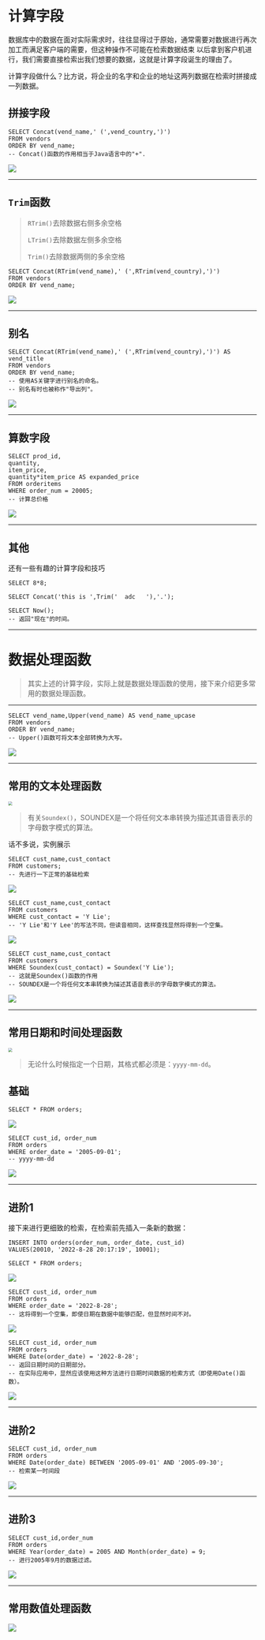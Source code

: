 # 计算字段

数据库中的数据在面对实际需求时，往往显得过于原始，通常需要对数据进行再次加工而满足客户端的需要，但这种操作不可能在检索数据结束 以后拿到客户机进行，我们需要直接检索出我们想要的数据，这就是计算字段诞生的理由了。

计算字段做什么？比方说，将企业的名字和企业的地址这两列数据在检索时拼接成一列数据。

## 拼接字段

```mysql
SELECT Concat(vend_name,' (',vend_country,')')
FROM vendors
ORDER BY vend_name;
-- Concat()函数的作用相当于Java语言中的"+".
```

![](images\field01.png)

---

## `Trim`函数

> `RTrim()`去除数据右侧多余空格
>
> `LTrim()`去除数据左侧多余空格
>
> `Trim()`去除数据两侧的多余空格

```mysql
SELECT Concat(RTrim(vend_name),' (',RTrim(vend_country),')')
FROM vendors
ORDER BY vend_name;
```

![](images\field02.png)

---

## 别名

```mysql
SELECT Concat(RTrim(vend_name),' (',RTrim(vend_country),')') AS vend_title
FROM vendors
ORDER BY vend_name;
-- 使用AS关键字进行别名的命名。
-- 别名有时也被称作"导出列"。
```

![](images\field03.png)

---

## 算数字段

```mysql
SELECT prod_id,
quantity,
item_price,
quantity*item_price AS expanded_price
FROM orderitems
WHERE order_num = 20005;
-- 计算总价格
```

![](images\field04.png)

---

## 其他

还有一些有趣的计算字段和技巧

```mysql
SELECT 8*8;
```

```mysql
SELECT Concat('this is ',Trim('  adc   '),'.');
```

```mysql
SELECT Now();
-- 返回"现在"的时间。
```

---

# 数据处理函数

> 其实上述的计算字段，实际上就是数据处理函数的使用，接下来介绍更多常用的数据处理函数。

---

```mysql
SELECT vend_name,Upper(vend_name) AS vend_name_upcase
FROM vendors
ORDER BY vend_name;
-- Upper()函数可将文本全部转换为大写。
```

![](images\function01.png)

---

## 常用的文本处理函数

<img src="images\function02.png" style="zoom:50%;" />

> 有关`Soundex()`，SOUNDEX是一个将任何文本串转换为描述其语音表示的字母数字模式的算法。

话不多说，实例展示

```mysql
SELECT cust_name,cust_contact
FROM customers;
-- 先进行一下正常的基础检索
```

![](images\function03.png)

```mysql
SELECT cust_name,cust_contact
FROM customers
WHERE cust_contact = 'Y Lie';
-- 'Y Lie'和'Y Lee'的写法不同，但读音相同，这样查找显然将得到一个空集。
```

![](images\function04.png)

```mysql
SELECT cust_name,cust_contact
FROM customers
WHERE Soundex(cust_contact) = Soundex('Y Lie');
-- 这就是Soundex()函数的作用
-- SOUNDEX是一个将任何文本串转换为描述其语音表示的字母数字模式的算法。
```

![](images\function05.png)

---

## 常用日期和时间处理函数

<img src="images\function06.png" style="zoom:50%;" />

> 无论什么时候指定一个日期，其格式都必须是：`yyyy-mm-dd`。

## 基础

```mysql
SELECT * FROM orders;
```

![](images\function07.png)

```mysql
SELECT cust_id, order_num
FROM orders
WHERE order_date = '2005-09-01';
-- yyyy-mm-dd
```

![](images\function08.png)

---

## 进阶1

接下来进行更细致的检索，在检索前先插入一条新的数据：

```mysql
INSERT INTO orders(order_num, order_date, cust_id)
VALUES(20010, '2022-8-28 20:17:19', 10001);
```

```mysql
SELECT * FROM orders;
```

![](images\function09.png)

```mysql
SELECT cust_id, order_num
FROM orders
WHERE order_date = '2022-8-28';
-- 这将得到一个空集，即使日期在数据中能够匹配，但显然时间不对。
```

![](images\function10.png)

```mysql
SELECT cust_id, order_num
FROM orders
WHERE Date(order_date) = '2022-8-28';
-- 返回日期时间的日期部分。
-- 在实际应用中，显然应该使用这种方法进行日期时间数据的检索方式（即使用Date()函数）。
```

![](images\function11.png)

---

## 进阶2

```mysql
SELECT cust_id, order_num
FROM orders
WHERE Date(order_date) BETWEEN '2005-09-01' AND '2005-09-30';
-- 检索某一时间段
```

![](images\function12.png)

---

## 进阶3

```mysql
SELECT cust_id,order_num
FROM orders
WHERE Year(order_date) = 2005 AND Month(order_date) = 9;
-- 进行2005年9月的数据过滤。
```

![](images\function13.png)

---

## 常用数值处理函数

![](images\function14.png)

